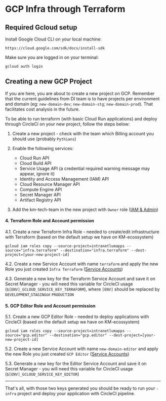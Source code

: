 # GCP Infra through Terraform

## Required Gcloud setup

Install Google Cloud CLI on your local machine:

```
https://cloud.google.com/sdk/docs/install-sdk
```

Make sure you are logged in on your terminal:

```
gcloud auth login
```



## Creating a new GCP Project

If you are here, you are about to create a new project on GCP. Remember that the current guidelines from DI team is to have projects per environment and domain (eg: 
`new-domain-dev`; `new-domain-stg`; `new-domain-prod`). That facilitates cost analysis in the future.

To be able to run terraform (with basic Cloud Run applications) and deploy through CircleCI on your new project, follow the steps below:

1. Create a new project - check with the team which Billing account you should use (probably `Pythians`)

2. Enable the following services:

   - Cloud Run API
   - Cloud Build API
   - Service Usage API (a credential required warning message may appear, ignore it)
   - Identity and Access Management (IAM) API
   - Cloud Resource Manager API
   - Compute Engine API
   - Secret Manager API
   - Artifact Registry API


3. Add the km-tech-team in the new project with `Owner` role ([IAM & Admin](https://console.cloud.google.com/iam-admin/iam))

#### 4. Terraform Role and Account permission

4.1. Create a new Terraform Infra Role - needed to create/edit infrastructure with Terraform (based on the default setup we have on KM-ecossystem)
```
gcloud iam roles copy --source-project=intranetlumapps --source="infra.terraform" --destination="infra.terraform" --dest-project=[your-new-project-id]
```

4.2. Create a new Service Account with name `terraform` and apply the new Role you just created `Infra Terraform` ([Service Accounts](https://console.cloud.google.com/iam-admin/serviceaccounts))

4.3. Generate a new key for the Terraform Service Account and save it on Secret Manager - you will need this variable for CircleCI usage (`$[ENV]_GCLOUD_SERVICE_KEY_TERRAFORM`), where `[ENV]` should be replaced by `DEVELOPMENT`,`STAGING`or `PRODUCTION`

#### 5. GCP Editor Role and Account permission

5.1. Create a new GCP Editor Role - needed to deploy applications with CircleCI (based on the default setup we have on KM-ecossystem)
```
gcloud iam roles copy --source-project=intranetlumapps --source="gcp.editor" --destination="gcp.editor" --dest-project=[your-new-project-id]
```

5.2. Create a new Service Account with name `new-domain-editor` and apply the new Role you just created `GCP Editor` ([Service Accounts](https://console.cloud.google.com/iam-admin/serviceaccounts))

5.3. Generate a new key for the Editor Service Account and save it on Secret Manager - you will need this variable for CircleCI usage (`$[ENV]_GCLOUD_SERVICE_KEY_EDITOR`)

_________________

That's all, with those two keys generated you should be ready to run your `-infra` project and deploy your application with CircleCI pipeline.
